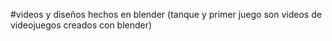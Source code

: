 #videos y diseños  hechos  en blender (tanque y primer  juego son videos  de videojuegos creados con blender)
